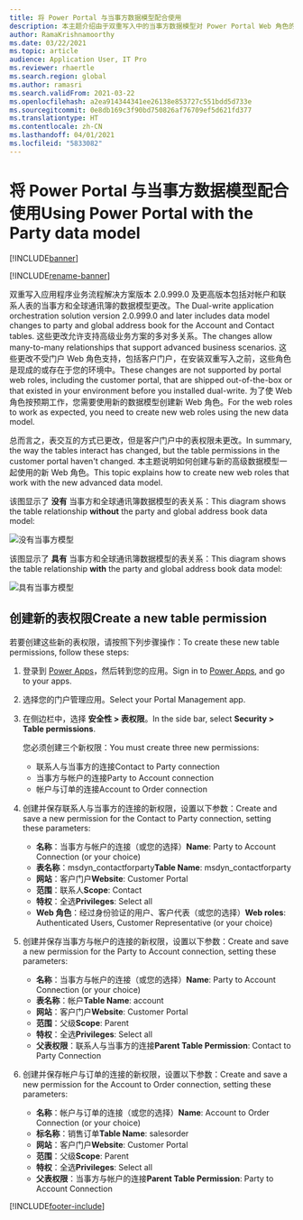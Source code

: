 ```yaml
---
title: 将 Power Portal 与当事方数据模型配合使用
description: 本主题介绍由于双重写入中的当事方数据模型对 Power Portal Web 角色的更改。
author: RamaKrishnamoorthy
ms.date: 03/22/2021
ms.topic: article
audience: Application User, IT Pro
ms.reviewer: rhaertle
ms.search.region: global
ms.author: ramasri
ms.search.validFrom: 2021-03-22
ms.openlocfilehash: a2ea914344341ee26138e853727c551bdd5d733e
ms.sourcegitcommit: 0e8db169c3f90bd750826af76709ef5d621fd377
ms.translationtype: HT
ms.contentlocale: zh-CN
ms.lasthandoff: 04/01/2021
ms.locfileid: "5833082"
---
```

# <a name="using-power-portal-with-the-party-data-model"></a><span data-ttu-id="944ec-103">将 Power Portal 与当事方数据模型配合使用</span><span class="sxs-lookup"><span data-stu-id="944ec-103">Using Power Portal with the Party data model</span></span>

[!INCLUDE[banner](../../includes/banner.md)]

[!INCLUDE[rename-banner](~/includes/cc-data-platform-banner.md)]

<span data-ttu-id="944ec-104">双重写入应用程序业务流程解决方案版本 2.0.999.0 及更高版本包括对帐户和联系人表的当事方和全球通讯簿的数据模型更改。</span><span class="sxs-lookup"><span data-stu-id="944ec-104">The Dual-write application orchestration solution version 2.0.999.0 and later includes data model changes to party and global address book for the Account and Contact tables.</span></span> <span data-ttu-id="944ec-105">这些更改允许支持高级业务方案的多对多关系。</span><span class="sxs-lookup"><span data-stu-id="944ec-105">The changes allow many-to-many relationships that support advanced business scenarios.</span></span> <span data-ttu-id="944ec-106">这些更改不受门户 Web 角色支持，包括客户门户，在安装双重写入之前，这些角色是现成的或存在于您的环境中。</span><span class="sxs-lookup"><span data-stu-id="944ec-106">These changes are not supported by portal web roles, including the customer portal, that are shipped out-of-the-box or that existed in your environment before you installed dual-write.</span></span> <span data-ttu-id="944ec-107">为了使 Web 角色按预期工作，您需要使用新的数据模型创建新 Web 角色。</span><span class="sxs-lookup"><span data-stu-id="944ec-107">For the web roles to work as expected, you need to create new web roles using the new data model.</span></span> 

<span data-ttu-id="944ec-108">总而言之，表交互的方式已更改，但是客户门户中的表权限未更改。</span><span class="sxs-lookup"><span data-stu-id="944ec-108">In summary, the way the tables interact has changed, but the table permissions in the customer portal haven't changed.</span></span> <span data-ttu-id="944ec-109">本主题说明如何创建与新的高级数据模型一起使用的新 Web 角色。</span><span class="sxs-lookup"><span data-stu-id="944ec-109">This topic explains how to create new web roles that work with the new advanced data model.</span></span>

<span data-ttu-id="944ec-110">该图显示了 **没有** 当事方和全球通讯簿数据模型的表关系：</span><span class="sxs-lookup"><span data-stu-id="944ec-110">This diagram shows the table relationship **without** the party and global address book data model:</span></span>

   ![没有当事方模型](media/without-party-model.PNG)

<span data-ttu-id="944ec-112">该图显示了 **具有** 当事方和全球通讯簿数据模型的表关系：</span><span class="sxs-lookup"><span data-stu-id="944ec-112">This diagram shows the table relationship **with** the party and global address book data model:</span></span>

   ![具有当事方模型](media/with-party-model.png)

## <a name="create-a-new-table-permission"></a><span data-ttu-id="944ec-114">创建新的表权限</span><span class="sxs-lookup"><span data-stu-id="944ec-114">Create a new table permission</span></span>

<span data-ttu-id="944ec-115">若要创建这些新的表权限，请按照下列步骤操作：</span><span class="sxs-lookup"><span data-stu-id="944ec-115">To create these new table permissions, follow these steps:</span></span>

1. <span data-ttu-id="944ec-116">登录到 [Power Apps](https://make.powerapps.com)，然后转到您的应用。</span><span class="sxs-lookup"><span data-stu-id="944ec-116">Sign in to [Power Apps](https://make.powerapps.com), and go to your apps.</span></span>
2. <span data-ttu-id="944ec-117">选择您的门户管理应用。</span><span class="sxs-lookup"><span data-stu-id="944ec-117">Select your Portal Management app.</span></span>
3. <span data-ttu-id="944ec-118">在侧边栏中，选择 **安全性 > 表权限**。</span><span class="sxs-lookup"><span data-stu-id="944ec-118">In the side bar, select **Security > Table permissions**.</span></span>

    <span data-ttu-id="944ec-119">您必须创建三个新权限：</span><span class="sxs-lookup"><span data-stu-id="944ec-119">You must create three new permissions:</span></span>

    + <span data-ttu-id="944ec-120">联系人与当事方的连接</span><span class="sxs-lookup"><span data-stu-id="944ec-120">Contact to Party connection</span></span>
    + <span data-ttu-id="944ec-121">当事方与帐户的连接</span><span class="sxs-lookup"><span data-stu-id="944ec-121">Party to Account connection</span></span>
    + <span data-ttu-id="944ec-122">帐户与订单的连接</span><span class="sxs-lookup"><span data-stu-id="944ec-122">Account to Order connection</span></span>

4. <span data-ttu-id="944ec-123">创建并保存联系人与当事方的连接的新权限，设置以下参数：</span><span class="sxs-lookup"><span data-stu-id="944ec-123">Create and save a new permission for the Contact to Party connection, setting these parameters:</span></span>

    + <span data-ttu-id="944ec-124">**名称**：当事方与帐户的连接（或您的选择）</span><span class="sxs-lookup"><span data-stu-id="944ec-124">**Name**: Party to Account Connection (or your choice)</span></span>
    + <span data-ttu-id="944ec-125">**表名称**：msdyn_contactforparty</span><span class="sxs-lookup"><span data-stu-id="944ec-125">**Table Name**: msdyn_contactforparty</span></span>
    + <span data-ttu-id="944ec-126">**网站**：客户门户</span><span class="sxs-lookup"><span data-stu-id="944ec-126">**Website**: Customer Portal</span></span>
    + <span data-ttu-id="944ec-127">**范围**：联系人</span><span class="sxs-lookup"><span data-stu-id="944ec-127">**Scope**: Contact</span></span>
    + <span data-ttu-id="944ec-128">**特权**：全选</span><span class="sxs-lookup"><span data-stu-id="944ec-128">**Privileges**: Select all</span></span>
    + <span data-ttu-id="944ec-129">**Web 角色**：经过身份验证的用户、客户代表（或您的选择）</span><span class="sxs-lookup"><span data-stu-id="944ec-129">**Web roles**: Authenticated Users, Customer Representative (or your choice)</span></span>

5. <span data-ttu-id="944ec-130">创建并保存当事方与帐户的连接的新权限，设置以下参数：</span><span class="sxs-lookup"><span data-stu-id="944ec-130">Create and save a new permission for the Party to Account connection, setting these parameters:</span></span>

    + <span data-ttu-id="944ec-131">**名称**：当事方与帐户的连接（或您的选择）</span><span class="sxs-lookup"><span data-stu-id="944ec-131">**Name**: Party to Account Connection (or your choice)</span></span>
    + <span data-ttu-id="944ec-132">**表名称**：帐户</span><span class="sxs-lookup"><span data-stu-id="944ec-132">**Table Name**: account</span></span>
    + <span data-ttu-id="944ec-133">**网站**：客户门户</span><span class="sxs-lookup"><span data-stu-id="944ec-133">**Website**: Customer Portal</span></span>
    + <span data-ttu-id="944ec-134">**范围**：父级</span><span class="sxs-lookup"><span data-stu-id="944ec-134">**Scope**: Parent</span></span>
    + <span data-ttu-id="944ec-135">**特权**：全选</span><span class="sxs-lookup"><span data-stu-id="944ec-135">**Privileges**: Select all</span></span>
    + <span data-ttu-id="944ec-136">**父表权限**：联系人与当事方的连接</span><span class="sxs-lookup"><span data-stu-id="944ec-136">**Parent Table Permission**: Contact to Party Connection</span></span>

6. <span data-ttu-id="944ec-137">创建并保存帐户与订单的连接的新权限，设置以下参数：</span><span class="sxs-lookup"><span data-stu-id="944ec-137">Create and save a new permission for the Account to Order connection, setting these parameters:</span></span>

    + <span data-ttu-id="944ec-138">**名称**：帐户与订单的连接（或您的选择）</span><span class="sxs-lookup"><span data-stu-id="944ec-138">**Name**: Account to Order Connection (or your choice)</span></span>
    + <span data-ttu-id="944ec-139">**标名称**：销售订单</span><span class="sxs-lookup"><span data-stu-id="944ec-139">**Table Name**: salesorder</span></span>
    + <span data-ttu-id="944ec-140">**网站**：客户门户</span><span class="sxs-lookup"><span data-stu-id="944ec-140">**Website**: Customer Portal</span></span>
    + <span data-ttu-id="944ec-141">**范围**：父级</span><span class="sxs-lookup"><span data-stu-id="944ec-141">**Scope**: Parent</span></span>
    + <span data-ttu-id="944ec-142">**特权**：全选</span><span class="sxs-lookup"><span data-stu-id="944ec-142">**Privileges**: Select all</span></span>
    + <span data-ttu-id="944ec-143">**父表权限**：当事方与帐户的连接</span><span class="sxs-lookup"><span data-stu-id="944ec-143">**Parent Table Permission**: Party to Account Connection</span></span>

[!INCLUDE[footer-include](../../../../includes/footer-banner.md)]
